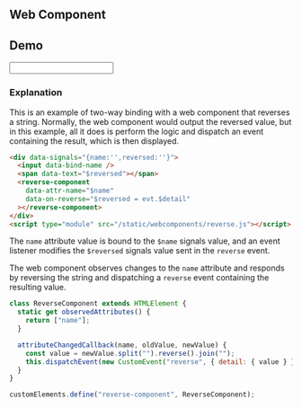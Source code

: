 ## Web Component

## Demo

<div data-signals="{name:'',reversed:''}" class="flex flex-col gap-4">
    <input data-bind-name class="flex items-center input input-bordered" />
    <div class="h-16 alert">
        <span data-text="$reversed"></span>
    </div>
    <reverse-component data-attr-name="$name" data-on-reverse="$reversed = evt.detail.reversed"></reverse-component>
    <script type="module" src="/static/webcomponents/reverse.js"></script>
</div>

### Explanation

This is an example of two-way binding with a web component that reverses a string. Normally, the web component would output the reversed value, but in this example, all it does is perform the logic and dispatch an event containing the result, which is then displayed.

```html
<div data-signals="{name:'',reversed:''}">
  <input data-bind-name />
  <span data-text="$reversed"></span>
  <reverse-component
    data-attr-name="$name"
    data-on-reverse="$reversed = evt.$detail"
  ></reverse-component>
</div>
<script type="module" src="/static/webcomponents/reverse.js"></script>
```

The `name` attribute value is bound to the `$name` signals value, and an event listener modifies the `$reversed` signals value sent in the `reverse` event.

The web component observes changes to the `name` attribute and responds by reversing the string and dispatching a `reverse` event containing the resulting value.

```js
class ReverseComponent extends HTMLElement {
  static get observedAttributes() {
    return ["name"];
  }

  attributeChangedCallback(name, oldValue, newValue) {
    const value = newValue.split("").reverse().join("");
    this.dispatchEvent(new CustomEvent("reverse", { detail: { value } }));
  }
}

customElements.define("reverse-component", ReverseComponent);
```
